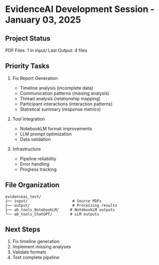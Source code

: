 # EvidenceAI Development Session - January 03, 2025

## Project Status
PDF Files: 1 in input/
Last Output: 4 files

## Priority Tasks
1. Fix Report Generation
   - Timeline analysis (incomplete data)
   - Communication patterns (missing analysis)
   - Thread analysis (relationship mapping)
   - Participant interactions (interaction patterns)
   - Statistical summary (response metrics)

2. Tool Integration
   - NotebookLM format improvements
   - LLM prompt optimization
   - Data validation

3. Infrastructure
   - Pipeline reliability
   - Error handling
   - Progress tracking

## File Organization
```
evidenceai_test/
├── input/                    # Source PDFs
├── output/                   # Processing results
├── ab_tools_NotebookLM/     # NotebookLM outputs
└── ab_tools_ChatGPT/        # LLM outputs
```

## Next Steps
1. Fix timeline generation
2. Implement missing analyses
3. Validate formats
4. Test complete pipeline
